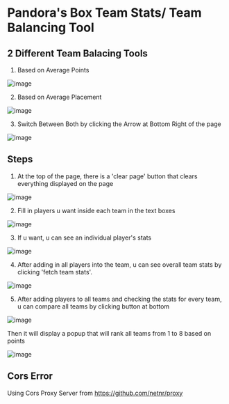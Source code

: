 # Pandora's Box Team Stats/ Team Balancing Tool


## 2 Different Team Balacing Tools


1) Based on Average Points



![image](https://github.com/RandomNerd01/PandoraBoxStats/assets/142955018/73fa6808-4564-46f2-9e1e-b83f28de0939)



2) Based on Average Placement



![image](https://github.com/RandomNerd01/PandoraBoxStats/assets/142955018/d3a46a99-a74f-42a3-8dd3-8a86683fecd9)



3) Switch Between Both by clicking the Arrow at Bottom Right of the page





![image](https://github.com/RandomNerd01/PandoraBoxStats/assets/142955018/cb40f5f8-e172-4166-a3b9-a96839969eb5)



## Steps

1) At the top of the page, there is a 'clear page' button that clears everything displayed on the page


![image](https://github.com/Suiron99/BlockWarsStats/assets/142955018/e7a664ad-a55d-4ec1-8dfd-78a6bf2df09a)




2) Fill in players u want inside each team in the text boxes



![image](https://github.com/RandomNerd01/PandoraBoxStats/assets/142955018/e4e2d488-3e82-4f9e-8c5b-1f89fbe2cbe6)






3) If u want, u can see an individual player's stats









![image](https://github.com/RandomNerd01/PandoraBoxStats/assets/142955018/acefc4d8-3bd3-4fb5-98c5-bcf785da13ba)











4) After adding in all players into the team, u can see overall team stats by clicking 'fetch team stats'.





![image](https://github.com/RandomNerd01/PandoraBoxStats/assets/142955018/4a501978-676f-406c-90a8-1023784775f0)







5) After adding players to all teams and checking the stats for every team, u can compare all teams by clicking button at bottom





![image](https://github.com/Suiron99/BlockWarsStats/assets/142955018/fac946e5-cdff-4a52-8770-a12feb0f17a4)





Then it will display a popup that will rank all teams from 1 to 8 based on points




![image](https://github.com/RandomNerd01/PandoraBoxStats/assets/142955018/e9837ddb-05c5-4bd2-8e8a-d89027c79f5f)











## Cors Error

Using Cors Proxy Server from https://github.com/netnr/proxy





